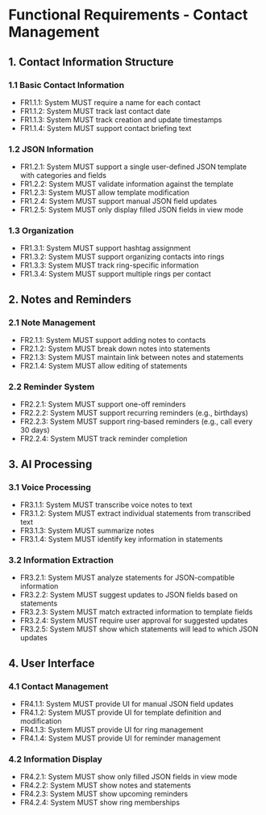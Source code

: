 # Functional Requirements - Contact Management

## 1. Contact Information Structure

### 1.1 Basic Contact Information
- FR1.1.1: System MUST require a name for each contact
- FR1.1.2: System MUST track last contact date
- FR1.1.3: System MUST track creation and update timestamps
- FR1.1.4: System MUST support contact briefing text

### 1.2 JSON Information
- FR1.2.1: System MUST support a single user-defined JSON template with categories and fields
- FR1.2.2: System MUST validate information against the template
- FR1.2.3: System MUST allow template modification
- FR1.2.4: System MUST support manual JSON field updates
- FR1.2.5: System MUST only display filled JSON fields in view mode

### 1.3 Organization
- FR1.3.1: System MUST support hashtag assignment
- FR1.3.2: System MUST support organizing contacts into rings
- FR1.3.3: System MUST track ring-specific information
- FR1.3.4: System MUST support multiple rings per contact

## 2. Notes and Reminders

### 2.1 Note Management
- FR2.1.1: System MUST support adding notes to contacts
- FR2.1.2: System MUST break down notes into statements
- FR2.1.3: System MUST maintain link between notes and statements
- FR2.1.4: System MUST allow editing of statements

### 2.2 Reminder System
- FR2.2.1: System MUST support one-off reminders
- FR2.2.2: System MUST support recurring reminders (e.g., birthdays)
- FR2.2.3: System MUST support ring-based reminders (e.g., call every 30 days)
- FR2.2.4: System MUST track reminder completion

## 3. AI Processing

### 3.1 Voice Processing
- FR3.1.1: System MUST transcribe voice notes to text
- FR3.1.2: System MUST extract individual statements from transcribed text
- FR3.1.3: System MUST summarize notes
- FR3.1.4: System MUST identify key information in statements

### 3.2 Information Extraction
- FR3.2.1: System MUST analyze statements for JSON-compatible information
- FR3.2.2: System MUST suggest updates to JSON fields based on statements
- FR3.2.3: System MUST match extracted information to template fields
- FR3.2.4: System MUST require user approval for suggested updates
- FR3.2.5: System MUST show which statements will lead to which JSON updates

## 4. User Interface

### 4.1 Contact Management
- FR4.1.1: System MUST provide UI for manual JSON field updates
- FR4.1.2: System MUST provide UI for template definition and modification
- FR4.1.3: System MUST provide UI for ring management
- FR4.1.4: System MUST provide UI for reminder management

### 4.2 Information Display
- FR4.2.1: System MUST show only filled JSON fields in view mode
- FR4.2.2: System MUST show notes and statements
- FR4.2.3: System MUST show upcoming reminders
- FR4.2.4: System MUST show ring memberships
